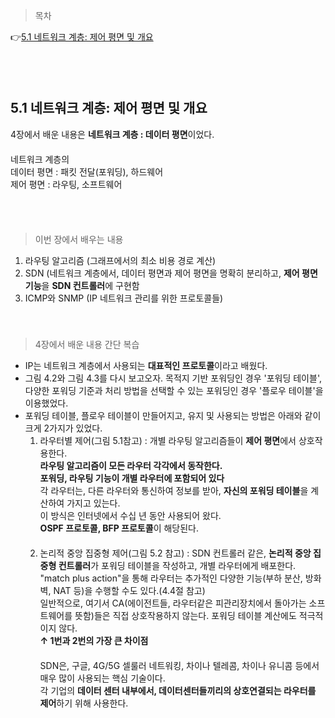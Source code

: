 > 목차

👉[5.1 네트워크 계층: 제어 평면 및 개요](#51-네트워크-계층-제어-평면-및-개요)　   
   
  
　   
　   

## 5.1 네트워크 계층: 제어 평면 및 개요

4장에서 배운 내용은 **네트워크 계층 : 데이터 평면**이었다.　   
　   
네트워크 계층의　   
데이터 평면 : 패킷 전달(포워딩), 하드웨어　   
제어 평면 : 라우팅, 소프트웨어　   

　   
　   
 
> 이번 장에서 배우는 내용

1) 라우팅 알고리즘 (그래프에서의 최소 비용 경로 계산)　   
2) SDN (네트워크 계층에서, 데이터 평면과 제어 평면을 명확히 분리하고, **제어 평면 기능**을 **SDN 컨트롤러**에 구현함　   
3) ICMP와 SNMP (IP 네트워크 관리를 위한 프로토콜들)　   
　   
　   
> 4장에서 배운 내용 간단 복습

- IP는 네트워크 계층에서 사용되는 **대표적인 프로토콜**이라고 배웠다.
- 그림 4.2와 그림 4.3를 다시 보고오자. 목적지 기반 포워딩인 경우 '포워딩 테이블', 다양한 포워딩 기준과 처리 방법을 선택할 수 있는 포워딩인 경우 '플로우 테이블'을 이용했었다.
- 포워딩 테이블, 플로우 테이블이 만들어지고, 유지 및 사용되는 방법은 아래와 같이 크게 2가지가 있었다.
  1) 라우터별 제어(그림 5.1참고) : 개별 라우팅 알고리즘들이 **제어 평면**에서 상호작용한다.　   
  **라우팅 알고리즘이 모든 라우터 각각에서 동작한다.**　   
  **포워딩, 라우팅 기능이 개별 라우터에 포함되어 있다**　   
  각 라우터는, 다른 라우터와 통신하여 정보를 받아, **자신의 포워딩 테이블**을 계산하여 가지고 있는다.　   
  이 방식은 인터넷에서 수십 년 동안 사용되어 왔다.　   
  **OSPF 프로토콜, BFP 프로토콜**이 해당된다.　   
　   
  2) 논리적 중앙 집중형 제어(그림 5.2 참고) : SDN 컨트롤러 같은, **논리적 중앙 집중형 컨트롤러**가 포워딩 테이블을 작성하고, 개별 라우터에게 배포한다.　   
     "match plus action"을 통해 라우터는 추가적인 다양한 기능(부하 분산, 방화벽, NAT 등)을 수행할 수도 있다.(4.4절 참고)　   
     일반적으로, 여기서 CA(에이전트들, 라우터같은 피관리장치에서 돌아가는 소프트웨어를 뜻함)들은 직접 상호작용하지 않는다. 포워딩 테이블 계산에도 적극적이지 않다.　   
     **↑ 1번과 2번의 가장 큰 차이점**　   
　   
SDN은, 구글, 4G/5G 셀룰러 네트워킹, 차이나 텔레콤, 차이나 유니콤 등에서 매우 많이 사용되는 핵심 기술이다.　   
각 기업의 **데이터 센터 내부에서, 데이터센터들끼리의 상호연결되는 라우터를 제어**하기 위해 사용한다.　   




